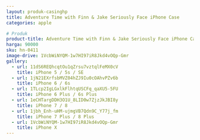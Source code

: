 ```yaml
---
layout: produk-casinghp
title: Adventure Time with Finn & Jake Seriously Face iPhone Case
categories: apple

# Produk
product-title: Adventure Time with Finn & Jake Seriously Face iPhone Case
harga: 90000
sku: hn-0411
image-drive: 1VcbWiNYQM-1w7HI97iR8Jkd4vOQp-Gmr
gallery:
  - url: 11dS6REQhcqtOu1qZrsu7vztqlFeMX0cV
    title: iPhone 5 / 5s / SE
  - url: 1jN21EXrfsbMVZ04hZJ9Iu0cOAhvPZv6b
    title: iPhone 6 / 6s
  - url: 1TLcp2IgLGxlkFlhtqUSCFq_qaXU5-5FU
    title: iPhone 6 Plus / 6s Plus
  - url: 1eCHTargDDH3O1U_8LID0w7ZjzJkJBI8y
    title: iPhone 7 / 8
  - url: 1jbh_Enh-uHM-ujmgVB7Qdn9C_Y77j_fm
    title: iPhone 7 Plus / 8 Plus
  - url: 1VcbWiNYQM-1w7HI97iR8Jkd4vOQp-Gmr
    title: iPhone X
---
```

